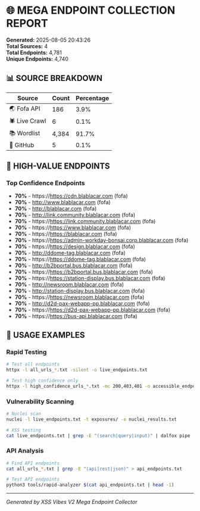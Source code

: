 # 🌐 MEGA ENDPOINT COLLECTION REPORT

**Generated:** 2025-08-05 20:43:26  
**Total Sources:** 4  
**Total Endpoints:** 4,781  
**Unique Endpoints:** 4,740  

## 📊 SOURCE BREAKDOWN

| Source | Count | Percentage |
|--------|-------|------------|
| 🌏 Fofa API | 186 | 3.9% |
| 🕷️ Live Crawl | 6 | 0.1% |
| 📚 Wordlist | 4,384 | 91.7% |
| 🐙 GitHub | 5 | 0.1% |

## 🎯 HIGH-VALUE ENDPOINTS

### Top Confidence Endpoints
- **70%** - https://https://cdn.blablacar.com (fofa)
- **70%** - http://www.blablacar.com (fofa)
- **70%** - http://blablacar.com (fofa)
- **70%** - http://link.community.blablacar.com (fofa)
- **70%** - https://https://link.community.blablacar.com (fofa)
- **70%** - https://https://www.blablacar.com (fofa)
- **70%** - https://https://blablacar.com (fofa)
- **70%** - https://https://admin-workday-bonsai.corp.blablacar.com (fofa)
- **70%** - https://https://design.blablacar.com (fofa)
- **70%** - http://ddome-tag.blablacar.com (fofa)
- **70%** - https://https://ddome-tag.blablacar.com (fofa)
- **70%** - http://b2bportal.bus.blablacar.com (fofa)
- **70%** - https://https://b2bportal.bus.blablacar.com (fofa)
- **70%** - https://https://station-display.bus.blablacar.com (fofa)
- **70%** - http://newsroom.blablacar.com (fofa)
- **70%** - http://station-display.bus.blablacar.com (fofa)
- **70%** - https://https://newsroom.blablacar.com (fofa)
- **70%** - http://d2d-pax-webapp-pp.blablacar.com (fofa)
- **70%** - https://https://d2d-pax-webapp-pp.blablacar.com (fofa)
- **70%** - https://https://bus-api.blablacar.com (fofa)


## 🔧 USAGE EXAMPLES

### Rapid Testing
```bash
# Test all endpoints
httpx -l all_urls_*.txt -silent -o live_endpoints.txt

# Test high confidence only
httpx -l high_confidence_urls_*.txt -mc 200,403,401 -o accessible_endpoints.txt
```

### Vulnerability Scanning
```bash
# Nuclei scan
nuclei -l live_endpoints.txt -t exposures/ -o nuclei_results.txt

# XSS testing
cat live_endpoints.txt | grep -E "(search|query|input)" | dalfox pipe
```

### API Analysis
```bash
# Find API endpoints
cat all_urls_*.txt | grep -E "(api|rest|json)" > api_endpoints.txt

# Test API endpoints
python3 tools/rapid-analyzer $(cat api_endpoints.txt | head -1)
```

---
*Generated by XSS Vibes V2 Mega Endpoint Collector*
